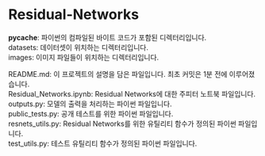 # Residual-Networks


__pycache__: 파이썬의 컴파일된 바이트 코드가 포함된 디렉터리입니다.<br>
datasets: 데이터셋이 위치하는 디렉터리입니다.<br>
images: 이미지 파일들이 위치하는 디렉터리입니다.


README.md: 이 프로젝트의 설명을 담은 파일입니다. 최초 커밋은 1분 전에 이루어졌습니다.<br>
Residual_Networks.ipynb: Residual Networks에 대한 주피터 노트북 파일입니다.<br>
outputs.py: 모델의 출력을 처리하는 파이썬 파일입니다.<br>
public_tests.py: 공개 테스트를 위한 파이썬 파일입니다.<br>
resnets_utils.py: Residual Networks를 위한 유틸리티 함수가 정의된 파이썬 파일입니다.<br>
test_utils.py: 테스트 유틸리티 함수가 정의된 파이썬 파일입니다.
